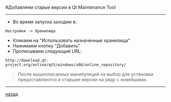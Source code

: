 #Добавляем старые версии в Qt Maintenance Tool

----------------------
- Во время запуска заходим в:
```
Настройки -> Хранилища
```
- Кликаем на "Использовать назначенные хранилища"
- Нажимаем кнопку "Добавить"
- Прописываем следующий URL:
```
http://download.qt-project.org/online/qt5/windows/x86/online_repository/
```
> После вышеописанных манипуляций на выбор для установки предоставляются и старшие версии на ряду с новейшими.
----------------------
[назад](../README.md)
